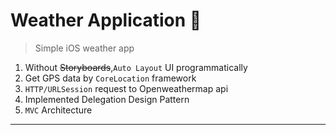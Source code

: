 # Weather Application 🌈
>Simple iOS weather app

1. Without ~~Storyboards~~,` Auto Layout ` UI programmatically
2. Get GPS data by ` CoreLocation ` framework
3. ` HTTP/URLSession ` request to Openweathermap api
4. Implemented Delegation Design Pattern
5. ` MVC ` Architecture
____
